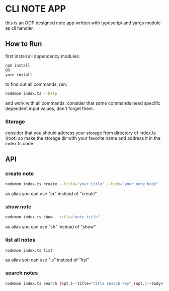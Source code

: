 # CLI NOTE APP
this is an OOP designed note app written with typescript and yargs module as cli handler.

## How to Run
first install all dependency modules:
```bash
npm install
OR
yarn install
```
to find out all commands, run:
```bash
nodemon index.ts --help
```
and work with all commands.
consider that some commands need specific dependent input values, don't forget them.
### Storage
consider that you should address your storage from directory of index.ts (root) so make the storage dir with your favorite name and address it in the index.ts code.

## API
### create note
```bash
nodemon index.ts create --title="your title" --body="your note body"
```
as alias you can use "cr" instead of "create"

### show note
```bash
nodemon index.ts show --title="note title"
```
as alias you can use "sh" instead of "show"

### list all notes
```bash
nodemon index.ts list
```
as alias you can use "ls" instead of "list"

### search notes
```bash
nodemon index.ts search (opt.)--title="title search key" (opt.)--body="body search key"